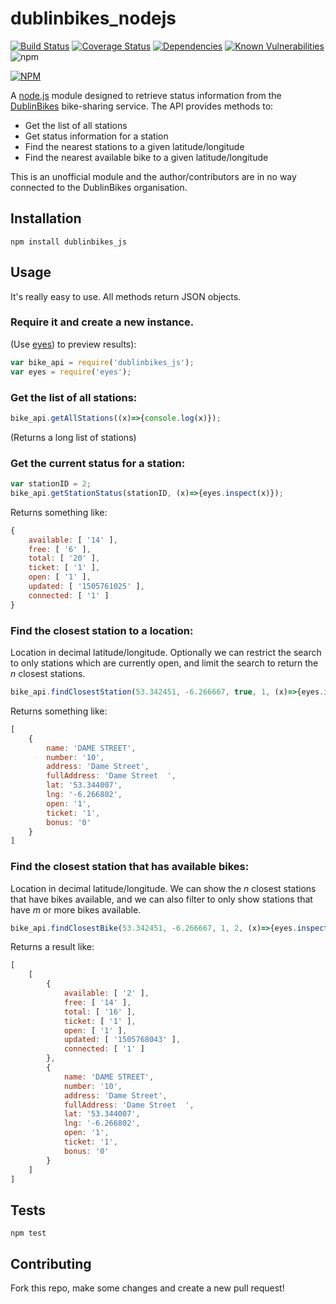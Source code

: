 dublinbikes_nodejs
=

[![Build Status](https://travis-ci.org/skhg/dublinbikes_nodejs.svg?branch=master)](https://travis-ci.org/skhg/dublinbikes_nodejs) [![Coverage Status](https://coveralls.io/repos/github/skhg/dublinbikes_nodejs/badge.svg?branch=master)](https://coveralls.io/github/skhg/dublinbikes_nodejs?branch=master) [![Dependencies](https://david-dm.org/skhg/dublinbikes_nodejs.svg)](https://david-dm.org/skhg/dublinbikes_nodejs.svg) [![Known Vulnerabilities](https://snyk.io/test/github/skhg/dublinbikes_nodejs/badge.svg)](https://snyk.io/test/github/skhg/dublinbikes_nodejs) ![npm](https://img.shields.io/npm/v/dublinbikes_js)

[![NPM](https://nodei.co/npm/dublinbikes_js.png)](https://nodei.co/npm/dublinbikes_js/)

A [node.js](https://nodejs.org/en/) module designed to retrieve status information from the [DublinBikes](http://www.dublinbikes.ie/) bike-sharing service. The API provides methods to:
* Get the list of all stations
* Get status information for a station
* Find the nearest stations to a given latitude/longitude
* Find the nearest available bike to a given latitude/longitude

This is an unofficial module and the author/contributors are in no way connected to the DublinBikes organisation.

## Installation
`npm install dublinbikes_js`

## Usage
It's really easy to use. All methods return JSON objects.

### Require it and create a new instance.
(Use [eyes](https://www.npmjs.com/package/eyes)) to preview results):
```js
var bike_api = require('dublinbikes_js');
var eyes = require('eyes');
```

### Get the list of all stations:
```js
bike_api.getAllStations((x)=>{console.log(x)});
```
(Returns a long list of stations)


### Get the current status for a station:
```js
var stationID = 2;
bike_api.getStationStatus(stationID, (x)=>{eyes.inspect(x)});
```
Returns something like:
```js
{
    available: [ '14' ],
    free: [ '6' ],
    total: [ '20' ],
    ticket: [ '1' ],
    open: [ '1' ],
    updated: [ '1505761025' ],
    connected: [ '1' ]
}
```
### Find the closest station to a location:
Location in decimal latitude/longitude. Optionally we can restrict the search to only stations which are currently open, and limit the search to return the _n_ closest stations.
```js
bike_api.findClosestStation(53.342451, -6.266667, true, 1, (x)=>{eyes.inspect(x)});
```
Returns something like:
```js
[
    {
        name: 'DAME STREET',
        number: '10',
        address: 'Dame Street',
        fullAddress: 'Dame Street  ',
        lat: '53.344007',
        lng: '-6.266802',
        open: '1',
        ticket: '1',
        bonus: '0'
    }
]
```

### Find the closest station that has available bikes:
Location in decimal latitude/longitude. We can show the _n_ closest stations that have bikes available, and we can also filter to only show stations that have _m_ or more bikes available.
```js
bike_api.findClosestBike(53.342451, -6.266667, 1, 2, (x)=>{eyes.inspect(x)});
```
Returns a result like:
```js
[
    [
        {
            available: [ '2' ],
            free: [ '14' ],
            total: [ '16' ],
            ticket: [ '1' ],
            open: [ '1' ],
            updated: [ '1505768043' ],
            connected: [ '1' ]
        },
        {
            name: 'DAME STREET',
            number: '10',
            address: 'Dame Street',
            fullAddress: 'Dame Street  ',
            lat: '53.344007',
            lng: '-6.266802',
            open: '1',
            ticket: '1',
            bonus: '0'
        }
    ]
]
```




## Tests

  `npm test`

## Contributing
Fork this repo, make some changes and create a new pull request!
